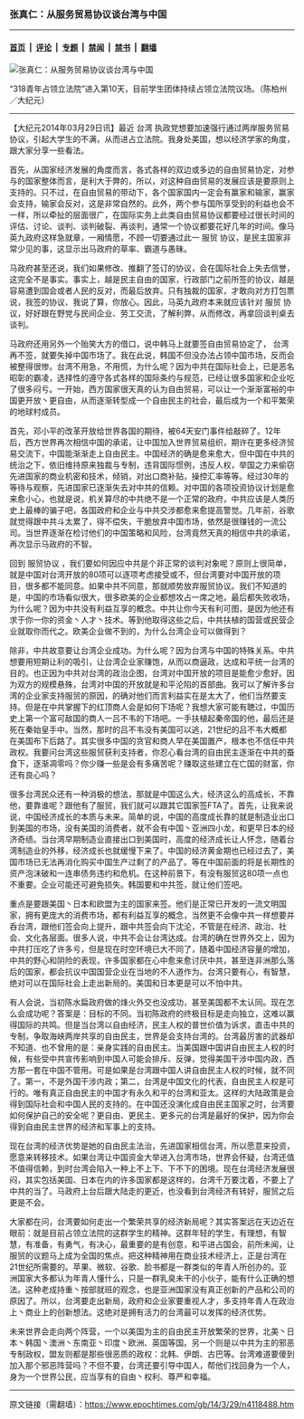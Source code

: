 ### 张真仁：从服务贸易协议谈台湾与中国

---

#### [首页](../../../..?n4118488) &nbsp;|&nbsp; [评论](../../../../../epoch-comment?n4118488) &nbsp;|&nbsp; [专题](../../../../../epoch-special?n4118488) &nbsp;|&nbsp; [禁闻](../../../../../epoch-news?n4118488) &nbsp;|&nbsp; [禁书](../../../../../books?n4118488) &nbsp;|&nbsp; [翻墙](https://github.com/gfw-breaker/nogfw/blob/master/README.md?n4118488)


<div><img alt="张真仁：从服务贸易协议谈台湾与中国" class="attachment-djy_600_400 size-djy_600_400 wp-post-image" src="https://i.epochtimes.com/assets/uploads/2014/03/1403292037142039-600x400.jpg"/>
<div class="caption">
 <p>
  “318青年占领立法院”进入第10天，目前学生团体持续占领立法院议场。（陈柏州／大纪元）
 </p>
</div></div><hr/><div class="post_content" id="artbody" itemprop="articleBody">
 <!-- article content begin -->
 <p>
  【大纪元2014年03月29日讯】最近
  <ok href="https://www.epochtimes.com/gb/tag/%E5%8F%B0%E6%B9%BE.html">
   台湾
  </ok>
  执政党想要加速强行通过两岸服务贸易协议，引起大学生的不满，从而进占立法院。我身处美国，想以经济学家的角度，跟大家分享一些看法。
 </p>
 <p>
  首先，从国家经济发展的角度而言，各式各样的双边或多边的自由贸易协定，对参与的国家整体而言，是利大于弊的，所以，对这种自由贸易的发展应该是要原则上支持的。只不过，在自由贸易的带动下，各个国家国内一定会有赢家和输家，赢家会支持，输家会反对，这是非常自然的。此外，两个参与国所享受到的利益也会不一样，所以牵扯的层面很广，在国际实务上此类自由贸易协议都要经过很长时间的评估、讨论、谈判、谈判破裂、再谈判，通常一个协议都要花好几年的时间。像马英九政府这样急就章，一厢情愿，不顾一切要通过此一
  <ok href="https://www.epochtimes.com/gb/tag/%E6%9C%8D%E8%B4%B8.html">
   服贸
  </ok>
  协议，是民主国家非常少见的事，这显示出马政府的草率、霸道与愚昧。
 </p>
 <p>
  马政府甚至还说，我们如果修改、推翻了签订的协议，会在国际社会上失去信誉，这完全不是事实。事实上，越是民主自由的国家，行政部门之前所签的协议，越是容易遭到国会或者人民的反对，而最后放弃。只有独裁的国家，才敢向对方打包票说，我签的协议、我说了算，你放心。因此，马英九政府本来就应该针对
  <ok href="https://www.epochtimes.com/gb/tag/%E6%9C%8D%E8%B4%B8.html">
   服贸
  </ok>
  协议，好好跟在野党与民间企业、劳工交流，了解利弊，从而修改，再拿回谈判桌去谈判。
 </p>
 <p>
  马政府还用另外一个贻笑大方的借口，说中韩马上就要签自由贸易协定了，
  <ok href="https://www.epochtimes.com/gb/tag/%E5%8F%B0%E6%B9%BE.html">
   台湾
  </ok>
  再不签，就要失掉中国市场了。我在此说，韩国不但没办法占领中国市场，反而会被整得很惨。台湾不用急，不用慌，为什么呢？因为中共在国际社会上，已是恶名昭彰的霸凌，选择性的遵守各式各样的国际条约与规范，已经让很多国家和企业吃了很多闷亏。一开始，西方国家很天真的认为自由贸易，可以让一个渐渐富裕的中国更开放丶更自由，从而逐渐转型成一个自由民主的社会，最后成为一个和平繁荣的地球村成员。
 </p>
 <p>
  首先，邓小平的改革开放给世界各国的期待，被64天安门事件给敲碎了。12年后，西方世界再次相信中国的承诺，让中国加入世界贸易组织，期许在更多经济贸易交流下，中国能渐渐走上自由民主。中国经济的确是愈来愈大，但中国在中共的统治之下，依旧维持原来独裁与专制，违背国际惯例，违反人权，举国之力来偷窃先进国家的商业机密和技术，倾销，对出口商补贴，操控汇率等等。经过30年的等待与观察，先进国家已逐渐失去对中共的信赖。对中国的各项投资协议计划是愈来愈小心，也就是说，机关算尽的中共绝不是一个正常的政府，中共应该是人类历史上最棒的骗子吧，各国政府和企业与中共交涉都愈来愈提高警觉。几年前，谷歌就觉得跟中共斗太累了，得不偿失，干脆放弃中国市场，依然是很赚钱的一流公司。当世界逐渐在检讨他们的中国策略和风险，台湾竟然天真的相信中共的承诺，再次显示马政府的不智。
 </p>
 <p>
  回到
  <ok href="https://www.epochtimes.com/gb/tag/%E6%9C%8D%E8%B4%B8%E5%8D%8F%E8%AE%AE.html">
   服贸协议
  </ok>
  ，我们要如何因应中共是个非正常的谈判对象呢？原则上很简单，就是中国对台湾开放的80项可以逐项考虑接受或不，但台湾要对中国开放的项目，很多都不能同意。如果中共不同意，那就顺势放弃服贸协议。我们不知道的是，中国的市场看似很大，很多欧美的企业都想攻占一席之地，最后都失败收场，为什么呢？因为中共没有利益互享的概念。中共让你今天有利可图，是因为他还有求于你一你的资金丶人才丶技术。等到他取得这些之后，中共扶植的国营或民营企业就取你而代之。欧美企业做不到的，为什么台湾企业可以做得到？
 </p>
 <p>
  除非，中共故意要让台湾企业成功。为什么呢？因为台湾与中国的特殊关系。中共想要用短期让利的吸引，让台湾企业家赚饱，从而以商逼政，达成和平统一台湾的目的。也正因为中共对台湾的政治企图，台湾对中国开放的项目是能愈少愈好。因为双方的规模悬殊，台湾对中国的开放就是和平沦陷的首部曲。我可以了解许多台湾的企业家支持服贸的原因，的确对他们而言利益实在是太大了，他们当然要支持。但是在中共掌握下的红顶商人会是如何下场呢？我想大家可能有聴过，中国历史上第一个富可敌国的商人一吕不韦的下场吧。一手扶植起秦帝国的他，最后还是死在秦始皇手中。当然，那时的吕不韦没有美国可以逃，21世纪的吕不韦大概都在美国布下后路了。其实很多中国的贪官和商人早在美国置产，根本也不信任中共政权。我要问台湾这些服贸获利支持者，你忍心看台湾的自由民主逐渐在中共的蚕食下，逐渐凋零吗？你少赚一些是会有多痛苦呢？赚取这些建立在亡国的财富，你还有良心吗？
 </p>
 <p>
  很多台湾民众还有一种消极的想法，那就是中国这么大，经济这么的高成长，不靠他，要靠谁呢？跟他有了服贸，我们就可以跟其它国家签FTA了。首先，让我来说说，中国经济成长的本质与未来。简单的说，中国的高度成长靠的就是制造业出口到美国的市场，没有美国的消费者，就不会有中国丶亚洲四小龙，和更早日本的经济奇绩。当台湾早期制造业直接出口到美国时，高度的经济成长让人怀念，随着台湾制造业的外移，经济成长也就缓慢下来了。中国的经济黄金期也已经过去了，美国市场已无法再消化购买中国生产过剩了的产品了。等在中国前面的将是长期性的资产泡沫破和一连串债务违约和危机。在这种前景下，有没有服贸这80项一点也不重要。企业可能还可避免损失。韩国要和中共签，就让他们签吧。
 </p>
 <p>
  重点是要跟美国丶日本和欧盟为主的国家来签。他们是正常已开发的一流文明国家，拥有更庞大的消费市场，都有利益互享的概念，当然更不会像中共一样想要并呑台湾，跟他们签会向上提升，跟中共签会向下沈沦，不管是在经济、政治、社会、文化各层面。很多人说，中共不会让台湾达成。台湾的确在世界外交上，因为中共打压吃了许多亏，但是现在时空环境已大不同了，随着中国经济容量的增加，中共的野心和阴险的表现，许多国家都在心中愈来愈讨厌中共，甚至连非洲那么落后的国家，都会抗议中国国营企业在当地的不人道作为。台湾只要有心，有智慧，绝对可以在国际社会上走出新局的。美国和日本更是可以不怕中共。
 </p>
 <p>
  有人会说，当初陈水扁政府做的烽火外交也没成功，甚至美国都不太认同。现在怎么会成功呢？答案是：目标的不同。当初陈政府的终极目标是走向独立，这难以赢得国际的共鸣。但是当台湾以自由经济，民主人权的普世价值为诉求，直击中共的专制，争取海峡两岸共享的自由民主，世界是会支持台湾的。台湾最厉害的武器却不知道、也不曾用的是：亲身实践的自由民主。当美国跟中国讲自由民主人权的时候，有些受中共宣传影响到中国人可能会排斥、反弹，觉得美国干涉中国内政，西方那一套在中国不管用。可是如果是台湾跟中国人讲自由民主人权的时候，就不同了。第一，不是外国干涉内政；第二，台湾是中国文化的代表，自由民主人权是可行的。唯有真正自由民主的中国才有永久和平的台湾和亚太。这样的大陆政策是会得到国际社会和中国人民的支持的。在中国还没演化成自由民主国家之时，台湾要如何保护自己的安全呢？更自由、更民主、更多元的台湾是最好的保护，因为你会得到自由民主世界的经济和军事上的支持。
 </p>
 <p>
  现在台湾的经济优势是她的自由民主法治，先进国家相信台湾，所以愿意来投资，愿意来转移技术。如果台湾让中国资金大举进入台湾市场，世界会怀疑，台湾还值不值得信赖，到时台湾会陷入一种上不上下、下不下的困境。现在台湾经济发展很闷，其实包括美国、日本在内的许多国家都是这样的，台湾千万要沈着，不要上了中共的当了。马政府上台后跟大陆走的更近，也没看到台湾经济有转好，服贸之后更是不会。
 </p>
 <p>
  大家都在问，台湾要如何走出一个繁荣共享的经济新局呢？其实答案远在天边近在眼前：就是目前占领立法院的这群学生的精神。这群年轻的学生，有理想，有智慧，有准备，有勇气，有决心，最重要的是有创意，和平进占国会，前所未闻，让服贸的议题马上成为全国的焦点。把这种精神用在商业技术经济上，正是台湾在21世纪所需要的。苹果、微软、谷歌、脸书都是一群类似的年青人所创办的。亚洲国家大多都认为年青人懂什么，只是一群乳臭未干的小伙子，能有什么正确的想法。这种老成持重丶按部就班的观念，也是亚洲国家没有真正创新的产品和公司的原因了。所以，台湾要走出新局，政府和企业家要重视人才，多支持年青人在政治上丶商业上的创新想法。这绝对是拥有活力的台湾最可以发挥的经济优势。
 </p>
 <p>
  未来世界会走向两个阵营，一个以美国为主的自由民主开放繁荣的世界，北美丶日本丶韩国丶澳洲丶东南亚丶印度丶欧洲、英国等国。另一个则是以中共为主的邪恶专制政权，盟友则都是那些很恶质的政权：北韩、伊朗、古巴等。台湾难道要傻到加入那个邪恶阵营吗？不但不要，台湾还要引导中国人，帮他们找回身为一个人，身为一个世界公民，应当享有的自由丶权利、尊严和幸福。
 </p>
 <p>
 </p>
 <!-- article content end -->
 <div id="below_article_ad">
 </div>
</div>


---

原文链接（需翻墙）：https://www.epochtimes.com/gb/14/3/29/n4118488.htm